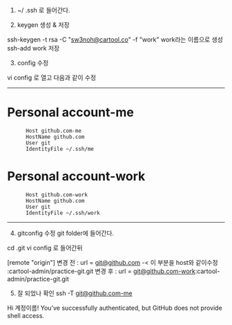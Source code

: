 
1. ~/ .ssh 로 들어간다.

2. keygen 생성 & 저장

  ssh-keygen -t rsa -C "sw3noh@cartool.co" -f "work" work라는 이름으로 생성
  ssh-add work 저장

3. config 수정 

  vi config 로 열고 다음과 같이 수정 
  - - -
  # Personal account-me

          Host github.com-me
          HostName github.com
          User git
          IdentityFile ~/.ssh/me

  # Personal account-work

          Host github.com-work
          HostName github.com
          User git
          IdentityFile ~/.ssh/work
  - - -

4. gitconfig 수정 
 git folder에 들어간다. 

 cd .git
 vi config 로 들어간뒤 
 
 [remote "origin"]
    변경 전 : url = git@github.com -< 이 부분을 host와 같이수정 :cartool-admin/practice-git.git
    변경 후 : url = git@github.com-work:cartool-admin/practice-git.git

5. 잘 되었나 확인
  ssh -T git@github.com-me

Hi 계정이름! You've successfully authenticated, but GitHub does not provide shell access.